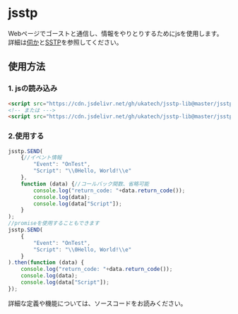 # jsstp  

Webページでゴーストと通信し、情報をやりとりするためにjsを使用します。
詳細は[伺か](https://ja.wikipedia.org/wiki/%E4%BC%BA%E3%81%8B)と[SSTP](http://ssp.shillest.net/ukadoc/manual/spec_sstp.html)を参照してください。

## 使用方法

### 1. jsの読み込み

```html
<script src="https://cdn.jsdelivr.net/gh/ukatech/jsstp-lib@master/jsstp.min.js"></script>
<!-- または --->
<script src="https://cdn.jsdelivr.net/gh/ukatech/jsstp-lib@master/jsstp.js"></script>
```

### 2.使用する

```javascript
jsstp.SEND(
	{//イベント情報
		"Event": "OnTest",
		"Script": "\\0Hello, World!\\e"
	},
	function (data) {//コールバック関数、省略可能
		console.log("return_code: "+data.return_code());
		console.log(data);
		console.log(data["Script"]);
	}
);
//promiseを使用することもできます
jsstp.SEND(
	{
		"Event": "OnTest",
		"Script": "\\0Hello, World!\\e"
	}
).then(function (data) {
	console.log("return_code: "+data.return_code());
	console.log(data);
	console.log(data["Script"]);
});
```
詳細な定義や機能については、ソースコードをお読みください。
